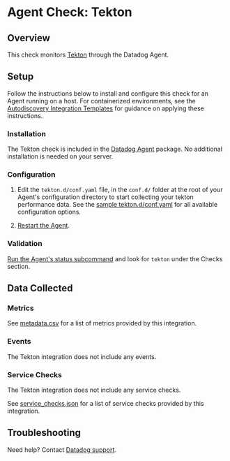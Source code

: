 # Agent Check: Tekton

## Overview

This check monitors [Tekton][1] through the Datadog Agent.

## Setup

Follow the instructions below to install and configure this check for an Agent running on a host. For containerized environments, see the [Autodiscovery Integration Templates][3] for guidance on applying these instructions.

### Installation

The Tekton check is included in the [Datadog Agent][2] package.
No additional installation is needed on your server.

### Configuration

1. Edit the `tekton.d/conf.yaml` file, in the `conf.d/` folder at the root of your Agent's configuration directory to start collecting your tekton performance data. See the [sample tekton.d/conf.yaml][4] for all available configuration options.

2. [Restart the Agent][5].

### Validation

[Run the Agent's status subcommand][6] and look for `tekton` under the Checks section.

## Data Collected

### Metrics

See [metadata.csv][7] for a list of metrics provided by this integration.

### Events

The Tekton integration does not include any events.

### Service Checks

The Tekton integration does not include any service checks.

See [service_checks.json][8] for a list of service checks provided by this integration.

## Troubleshooting

Need help? Contact [Datadog support][9].


[1]: **LINK_TO_INTEGRATION_SITE**
[2]: https://app.datadoghq.com/account/settings/agent/latest
[3]: https://docs.datadoghq.com/agent/kubernetes/integrations/
[4]: https://github.com/DataDog/integrations-core/blob/master/tekton/datadog_checks/tekton/data/conf.yaml.example
[5]: https://docs.datadoghq.com/agent/guide/agent-commands/#start-stop-and-restart-the-agent
[6]: https://docs.datadoghq.com/agent/guide/agent-commands/#agent-status-and-information
[7]: https://github.com/DataDog/integrations-core/blob/master/tekton/metadata.csv
[8]: https://github.com/DataDog/integrations-core/blob/master/tekton/assets/service_checks.json
[9]: https://docs.datadoghq.com/help/
